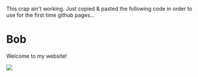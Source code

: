 This crap ain't working.
Just copied & pasted the following code in order to use for the first time github pages...

<html>

<body>
  <h1>Bob</h1>
  <p>Welcome to my website!</p>
  <img src="https://content.codecademy.com/articles/github-pages-via-web-app/happy-ice-cream.gif" />
</body>

</html>
